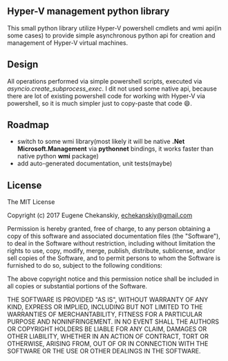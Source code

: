 ## Hyper-V management python library

This small python library utilize Hyper-V powershell cmdlets and wmi api(in some cases) to provide simple asynchronous
python api for creation and management of Hyper-V virtual machines.

## Design

All operations performed via simple powershell scripts, executed via *asyncio.create_subprocess_exec*. I dit not used
some native api, because there are lot of existing powershell code for working with Hyper-V via powershell, so it is much
simpler just to copy-paste that code :smile:.

## Roadmap

* switch to some wmi library(most likely it will be native **.Net Microsoft.Management**  via **pythonnet** bindings, it
works faster than native python **wmi** package)
* add auto-generated documentation, unit tests(maybe)

## License

The MIT License

Copyright (c) 2017 Eugene Chekanskiy, echekanskiy@gmail.com

Permission is hereby granted, free of charge, to any person obtaining a copy
of this software and associated documentation files (the "Software"), to deal
in the Software without restriction, including without limitation the rights
to use, copy, modify, merge, publish, distribute, sublicense, and/or sell
copies of the Software, and to permit persons to whom the Software is
furnished to do so, subject to the following conditions:

The above copyright notice and this permission notice shall be included in
all copies or substantial portions of the Software.

THE SOFTWARE IS PROVIDED "AS IS", WITHOUT WARRANTY OF ANY KIND, EXPRESS OR
IMPLIED, INCLUDING BUT NOT LIMITED TO THE WARRANTIES OF MERCHANTABILITY,
FITNESS FOR A PARTICULAR PURPOSE AND NONINFRINGEMENT. IN NO EVENT SHALL THE
AUTHORS OR COPYRIGHT HOLDERS BE LIABLE FOR ANY CLAIM, DAMAGES OR OTHER
LIABILITY, WHETHER IN AN ACTION OF CONTRACT, TORT OR OTHERWISE, ARISING FROM,
OUT OF OR IN CONNECTION WITH THE SOFTWARE OR THE USE OR OTHER DEALINGS IN
THE SOFTWARE.